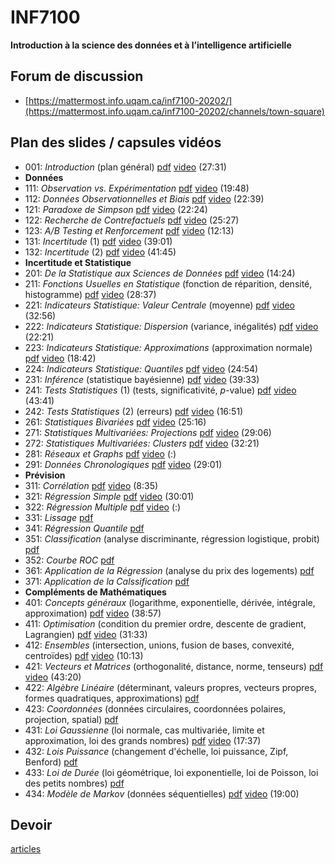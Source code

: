 # INF7100
**Introduction à la science des données et à l’intelligence artificielle**

## Forum de discussion
- [https://mattermost.info.uqam.ca/inf7100-20202/](https://mattermost.info.uqam.ca/inf7100-20202/channels/town-square)

## Plan des slides / capsules vidéos
- 001: *Introduction* (plan général) [pdf](/slides/INF7100-001.pdf) [video](https://www.youtube.com/watch?v=yoHlGHhRVXw&list=PLCrFTE7Gu_3T56FoAJrSMHNTKXn9P2gDQ) (27:31)
- **Données**
- 111: *Observation vs. Expérimentation* [pdf](/slides/INF7100-111.pdf) [video](https://www.youtube.com/watch?v=H0kCAO5GQ5s) (19:48)
- 112: *Données Observationnelles et Biais* [pdf](/slides/INF7100-112.pdf) [video](https://www.youtube.com/watch?v=OJhz-J4yLuM) (22:39)
- 121: *Paradoxe de Simpson* [pdf](/slides/INF7100-121.pdf) [video](https://www.youtube.com/watch?v=GAht19dHtGU&list=PLCrFTE7Gu_3T56FoAJrSMHNTKXn9P2gDQ) (22:24)
- 122: *Recherche de Contrefactuels* [pdf](/slides/INF7100-122.pdf) [video](https://www.youtube.com/watch?v=QdOug2zNNdo) (25:27)
- 123: *A/B Testing et Renforcement* [pdf](/slides/INF7100-123.pdf) [video](https://www.youtube.com/watch?v=4f6KhBsowH0) (12:13)
- 131: *Incertitude* (1) [pdf](/slides/INF7100-131.pdf) [video](https://www.youtube.com/watch?v=t2ivsQ1-1Fo) (39:01)
- 132: *Incertitude* (2) [pdf](/slides/INF7100-132.pdf) [video](https://www.youtube.com/watch?v=TmOshkTbuvI) (41:45)
- **Incertitude et Statistique**
- 201: *De la Statistique aux Sciences de Données* [pdf](/slides/INF7100-201.pdf) [video](https://www.youtube.com/watch?v=h-sOCnHUpso) (14:24)
- 211: *Fonctions Usuelles en Statistique* (fonction de réparition, densité, histogramme) [pdf](/slides/INF7100-211.pdf) [video](https://www.youtube.com/watch?v=OoKvF42lQ1k) (28:37)
- 221: *Indicateurs Statistique: Valeur Centrale* (moyenne) [pdf](/slides/INF7100-221.pdf) [video](https://www.youtube.com/watch?v=5XwhWyKAT4Q) (32:56)
- 222: *Indicateurs Statistique: Dispersion* (variance, inégalités) [pdf](/slides/INF7100-222.pdf) [video](https://www.youtube.com/watch?v=jBdevyz1THA) (22:21)
- 223: *Indicateurs Statistique: Approximations* (approximation normale) [pdf](/slides/INF7100-223.pdf) [video](https://www.youtube.com/watch?v=5rlf6R6Oa_A) (18:42)
- 224: *Indicateurs Statistique: Quantiles* [pdf](/slides/INF7100-224.pdf) [video](https://www.youtube.com/watch?v=5S86QI3idGY) (24:54)
- 231: *Inférence* (statistique bayésienne) [pdf](/slides/INF7100-231.pdf) [video](https://www.youtube.com/watch?v=HSSN2Hhwqnc) (39:33)
- 241: *Tests Statistiques* (1) (tests, significativité, *p*-value) [pdf](/slides/INF7100-241.pdf) [video](https://www.youtube.com/watch?v=eSbgjCofHDQ) (43:41)
- 242: *Tests Statistiques* (2) (erreurs) [pdf](/slides/INF7100-242.pdf) [video](https://www.youtube.com/watch?v=cWntaowhSvQ) (16:51)
- 261: *Statistiques Bivariées* [pdf](/slides/INF7100-261.pdf) [video](https://www.youtube.com/watch?v=RrPV2hsW5Yo) (25:16)
- 271: *Statistiques Multivariées: Projections* [pdf](/slides/INF7100-271.pdf) [video](https://www.youtube.com/watch?v=0pnTtB5warg) (29:06)
- 272: *Statistiques Multivariées: Clusters* [pdf](/slides/INF7100-272.pdf) [video](https://www.youtube.com/watch?v=7ZwRSroso6o) (32:21)
- 281: *Réseaux et Graphs* [pdf](/slides/INF7100-281.pdf) [video]() (:)
- 291: *Données Chronologiques* [pdf](/slides/INF7100-291.pdf) [video](https://www.youtube.com/watch?v=QaBSirpLh-8) (29:01)
- **Prévision**
- 311: *Corrélation* [pdf](/slides/INF7100-311.pdf) [video](https://www.youtube.com/watch?v=uM6v9uTXapc) (8:35)
- 321: *Régression Simple* [pdf](/slides/INF7100-321.pdf) [video](https://www.youtube.com/watch?v=dqk73NA2syE) (30:01)
- 322: *Régression Multiple* [pdf](/slides/INF7100-322.pdf) [video]() (:)
- 331: *Lissage* [pdf](/slides/INF7100-331.pdf)
- 341: *Régression Quantile* [pdf](/slides/INF7100-341.pdf)
- 351: *Classification* (analyse discriminante, régression logistique, probit) [pdf](/slides/INF7100-351.pdf)
- 352: *Courbe ROC* [pdf](/slides/INF7100-352.pdf)
- 361: *Application de la Régression* (analyse du prix des logements) [pdf](/slides/INF7100-361.pdf)
- 371: *Application de la Calssification* [pdf](/slides/INF7100-371.pdf)
- **Compléments de Mathématiques**
- 401: *Concepts généraux* (logarithme, exponentielle, dérivée, intégrale, approximation) [pdf](/slides/INF7100-401.pdf) [video](https://www.youtube.com/watch?v=yoHlGHhRVXw&list=PLCrFTE7Gu_3T56FoAJrSMHNTKXn9P2gDQ) (38:57)
- 411: *Optimisation* (condition du premier ordre, descente de gradient, Lagrangien) [pdf](/slides/INF7100-411.pdf) [video](https://www.youtube.com/watch?v=meQ--QGuxZ8&list=PLCrFTE7Gu_3T56FoAJrSMHNTKXn9P2gDQ) (31:33)
- 412: *Ensembles* (intersection, unions, fusion de bases, convexité, centroïdes) [pdf](/slides/INF7100-412.pdf) [video](https://www.youtube.com/watch?v=mMFmBP4mJSQ&list=PLCrFTE7Gu_3T56FoAJrSMHNTKXn9P2gDQ) (10:13)
- 421: *Vecteurs et Matrices* (orthogonalité, distance, norme, tenseurs) [pdf](/slides/INF7100-421.pdf) [video](https://www.youtube.com/watch?v=GAht19dHtGU&list=PLCrFTE7Gu_3T56FoAJrSMHNTKXn9P2gDQ) (43:20)
- 422: *Algèbre Linéaire* (déterminant, valeurs propres, vecteurs propres, formes quadratiques, approximations) [pdf](/slides/INF7100-422.pdf) 
- 423: *Coordonnées* (données circulaires, coordonnées polaires, projection, spatial) [pdf](/slides/INF7100-423.pdf)
- 431: *Loi Gaussienne* (loi normale, cas multivariée, limite et approximation, loi des grands nombres) [pdf](/slides/INF7100-431.pdf) [video](https://www.youtube.com/watch?v=Ztkq8jDpnwQ) (17:37)
- 432: *Lois Puissance* (changement d'échelle, loi puissance, Zipf, Benford) [pdf](/slides/INF7100-432.pdf)
- 433: *Loi de Durée* (loi géométrique, loi exponentielle, loi de Poisson, loi des petits nombres) [pdf](/slides/INF7100-433.pdf)
- 434: *Modèle de Markov* (données séquentielles) [pdf](/slides/INF7100-434.pdf) [video](https://www.youtube.com/watch?v=Q1IcK4eCdoA) (19:00)

## Devoir
[articles](devoir.md)
